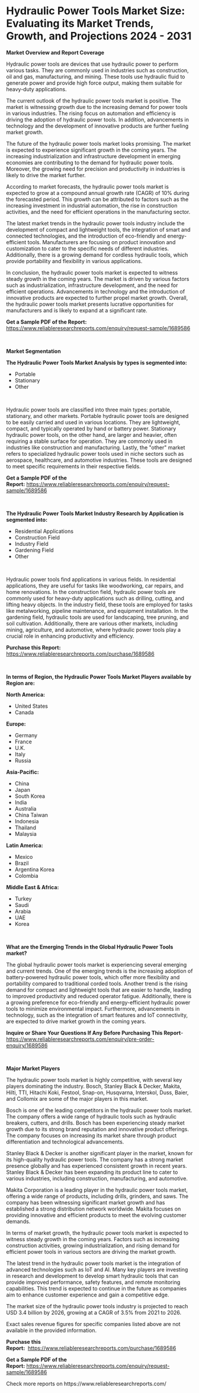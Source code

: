 <p><h1>Hydraulic Power Tools Market Size: Evaluating its Market Trends, Growth, and Projections 2024 - 2031</h1></p><p><strong>Market Overview and Report Coverage</strong></p>
<p><p>Hydraulic power tools are devices that use hydraulic power to perform various tasks. They are commonly used in industries such as construction, oil and gas, manufacturing, and mining. These tools use hydraulic fluid to generate power and provide high force output, making them suitable for heavy-duty applications.</p><p>The current outlook of the hydraulic power tools market is positive. The market is witnessing growth due to the increasing demand for power tools in various industries. The rising focus on automation and efficiency is driving the adoption of hydraulic power tools. In addition, advancements in technology and the development of innovative products are further fueling market growth.</p><p>The future of the hydraulic power tools market looks promising. The market is expected to experience significant growth in the coming years. The increasing industrialization and infrastructure development in emerging economies are contributing to the demand for hydraulic power tools. Moreover, the growing need for precision and productivity in industries is likely to drive the market further.</p><p>According to market forecasts, the hydraulic power tools market is expected to grow at a compound annual growth rate (CAGR) of 10% during the forecasted period. This growth can be attributed to factors such as the increasing investment in industrial automation, the rise in construction activities, and the need for efficient operations in the manufacturing sector.</p><p>The latest market trends in the hydraulic power tools industry include the development of compact and lightweight tools, the integration of smart and connected technologies, and the introduction of eco-friendly and energy-efficient tools. Manufacturers are focusing on product innovation and customization to cater to the specific needs of different industries. Additionally, there is a growing demand for cordless hydraulic tools, which provide portability and flexibility in various applications.</p><p>In conclusion, the hydraulic power tools market is expected to witness steady growth in the coming years. The market is driven by various factors such as industrialization, infrastructure development, and the need for efficient operations. Advancements in technology and the introduction of innovative products are expected to further propel market growth. Overall, the hydraulic power tools market presents lucrative opportunities for manufacturers and is likely to expand at a significant rate.</p></p>
<p><strong>Get a Sample PDF of the Report:</strong> <a href="https://www.reliableresearchreports.com/enquiry/request-sample/1689586">https://www.reliableresearchreports.com/enquiry/request-sample/1689586</a></p>
<p>&nbsp;</p>
<p><strong>Market Segmentation</strong></p>
<p><strong>The Hydraulic Power Tools Market Analysis by types is segmented into:</strong></p>
<p><ul><li>Portable</li><li>Stationary</li><li>Other</li></ul></p>
<p>&nbsp;</p>
<p><p>Hydraulic power tools are classified into three main types: portable, stationary, and other markets. Portable hydraulic power tools are designed to be easily carried and used in various locations. They are lightweight, compact, and typically operated by hand or battery power. Stationary hydraulic power tools, on the other hand, are larger and heavier, often requiring a stable surface for operation. They are commonly used in industries like construction and manufacturing. Lastly, the "other" market refers to specialized hydraulic power tools used in niche sectors such as aerospace, healthcare, and automotive industries. These tools are designed to meet specific requirements in their respective fields.</p></p>
<p><strong>Get a Sample PDF of the Report:</strong>&nbsp;<a href="https://www.reliableresearchreports.com/enquiry/request-sample/1689586">https://www.reliableresearchreports.com/enquiry/request-sample/1689586</a></p>
<p>&nbsp;</p>
<p><strong>The Hydraulic Power Tools Market Industry Research by Application is segmented into:</strong></p>
<p><ul><li>Residential Applications</li><li>Construction Field</li><li>Industry Field</li><li>Gardening Field</li><li>Other</li></ul></p>
<p>&nbsp;</p>
<p><p>Hydraulic power tools find applications in various fields. In residential applications, they are useful for tasks like woodworking, car repairs, and home renovations. In the construction field, hydraulic power tools are commonly used for heavy-duty applications such as drilling, cutting, and lifting heavy objects. In the industry field, these tools are employed for tasks like metalworking, pipeline maintenance, and equipment installation. In the gardening field, hydraulic tools are used for landscaping, tree pruning, and soil cultivation. Additionally, there are various other markets, including mining, agriculture, and automotive, where hydraulic power tools play a crucial role in enhancing productivity and efficiency.</p></p>
<p><strong>Purchase this Report:</strong>&nbsp; <a href="https://www.reliableresearchreports.com/purchase/1689586">https://www.reliableresearchreports.com/purchase/1689586</a></p>
<p>&nbsp;</p>
<p><strong>In terms of Region, the Hydraulic Power Tools Market Players available by Region are:</strong></p>
<p>
    <p> <strong> North America: </strong>
        <ul>
            <li>United States</li>
            <li>Canada</li>
        </ul>
        </p> 
    <p> <strong> Europe: </strong>
        <ul>
            <li>Germany</li>
            <li>France</li>
            <li>U.K.</li>
            <li>Italy</li>
            <li>Russia</li>
        </ul>
        </p> 
    <p> <strong> Asia-Pacific: </strong>
        <ul>
            <li>China</li>
            <li>Japan</li>
            <li>South Korea</li>
            <li>India</li>
            <li>Australia</li>
            <li>China Taiwan</li>
            <li>Indonesia</li>
            <li>Thailand</li>
            <li>Malaysia</li>
        </ul>
        </p> 
    <p> <strong> Latin America: </strong>
        <ul>
            <li>Mexico</li>
            <li>Brazil</li>
            <li>Argentina Korea</li>
            <li>Colombia</li>
        </ul>
        </p> 
    <p> <strong> Middle East & Africa: </strong>
        <ul>
            <li>Turkey</li>
            <li>Saudi</li>
            <li>Arabia</li>
            <li>UAE</li>
            <li>Korea</li>
        </ul>
    </p>
    </p>
<p>&nbsp;</p>
<p><strong>What are the Emerging Trends in the Global Hydraulic Power Tools market?</strong></p>
<p><p>The global hydraulic power tools market is experiencing several emerging and current trends. One of the emerging trends is the increasing adoption of battery-powered hydraulic power tools, which offer more flexibility and portability compared to traditional corded tools. Another trend is the rising demand for compact and lightweight tools that are easier to handle, leading to improved productivity and reduced operator fatigue. Additionally, there is a growing preference for eco-friendly and energy-efficient hydraulic power tools to minimize environmental impact. Furthermore, advancements in technology, such as the integration of smart features and IoT connectivity, are expected to drive market growth in the coming years.</p></p>
<p><strong>Inquire or Share Your Questions If Any Before Purchasing This Report</strong>- <a href="https://www.reliableresearchreports.com/enquiry/pre-order-enquiry/1689586">https://www.reliableresearchreports.com/enquiry/pre-order-enquiry/1689586</a></p>
<p>&nbsp;</p>
<p><strong>Major Market Players</strong></p>
<p><p>The hydraulic power tools market is highly competitive, with several key players dominating the industry. Bosch, Stanley Black & Decker, Makita, Hilti, TTI, Hitachi Koki, Festool, Snap-on, Husqvarna, Interskol, Duss, Baier, and Collomix are some of the major players in this market.</p><p>Bosch is one of the leading competitors in the hydraulic power tools market. The company offers a wide range of hydraulic tools such as hydraulic breakers, cutters, and drills. Bosch has been experiencing steady market growth due to its strong brand reputation and innovative product offerings. The company focuses on increasing its market share through product differentiation and technological advancements.</p><p>Stanley Black & Decker is another significant player in the market, known for its high-quality hydraulic power tools. The company has a strong market presence globally and has experienced consistent growth in recent years. Stanley Black & Decker has been expanding its product line to cater to various industries, including construction, manufacturing, and automotive.</p><p>Makita Corporation is a leading player in the hydraulic power tools market, offering a wide range of products, including drills, grinders, and saws. The company has been witnessing significant market growth and has established a strong distribution network worldwide. Makita focuses on providing innovative and efficient products to meet the evolving customer demands.</p><p>In terms of market growth, the hydraulic power tools market is expected to witness steady growth in the coming years. Factors such as increasing construction activities, growing industrialization, and rising demand for efficient power tools in various sectors are driving the market growth.</p><p>The latest trend in the hydraulic power tools market is the integration of advanced technologies such as IoT and AI. Many key players are investing in research and development to develop smart hydraulic tools that can provide improved performance, safety features, and remote monitoring capabilities. This trend is expected to continue in the future as companies aim to enhance customer experience and gain a competitive edge.</p><p>The market size of the hydraulic power tools industry is projected to reach USD 3.4 billion by 2026, growing at a CAGR of 3.5% from 2021 to 2026. </p><p>Exact sales revenue figures for specific companies listed above are not available in the provided information.</p></p>
<p><strong>Purchase this Report:</strong>&nbsp;&nbsp;<a href="https://www.reliableresearchreports.com/purchase/1689586">https://www.reliableresearchreports.com/purchase/1689586</a></p>
<p></p>
<p><strong>Get a Sample PDF of the Report:</strong>&nbsp;<a href="https://www.reliableresearchreports.com/enquiry/request-sample/1689586">https://www.reliableresearchreports.com/enquiry/request-sample/1689586</a></p>
<p>Check more reports on https://www.reliableresearchreports.com/</p>